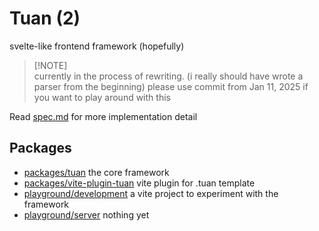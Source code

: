
# Tuan (2)
svelte-like frontend framework (hopefully)

>  [!NOTE]  
> currently in the process of rewriting. (i really should have wrote a parser from the beginning) 
> please use commit from Jan 11, 2025 if you want to play around with this

Read [spec.md](packages/tuan/spec.md) for more implementation detail 

## Packages
- [packages/tuan](packages/tuan) the core framework
- [packages/vite-plugin-tuan](packages/vite-plugin-tuan) vite plugin for .tuan template 
- [playground/development](playground/development) a vite project to experiment with the framework
- [playground/server](playground/server) nothing yet
